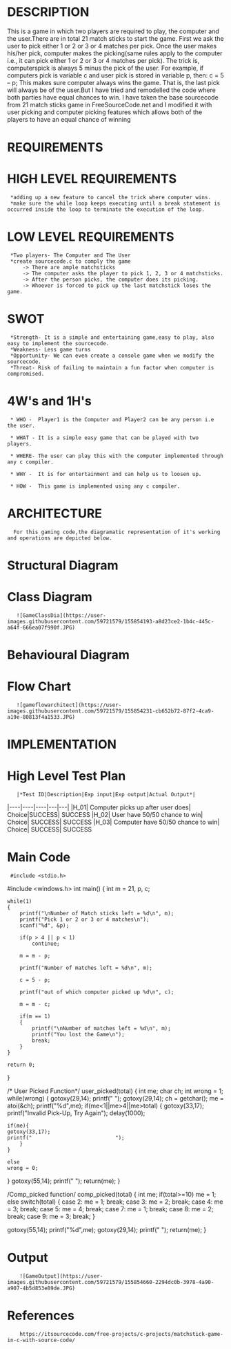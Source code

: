 # DESCRIPTION
   This is a game in which two players are required to play, the computer and the user.There are in total 21 match sticks to start the game. First we ask the user to pick either 1 or 2 or 3 or 4 matches per pick. Once the user makes his/her pick, computer makes the picking(same rules apply to the computer i.e., it can pick either 1 or 2 or 3 or 4 matches per pick). The trick is, computerspick is always 5 minus the pick of the user. For example, if computers pick is variable c and user pick is stored in variable p,
then: c = 5 – p;
   This makes sure computer always wins the game. That is, the last pick will always be of the user.But I have tried and remodelled the code where both parties have equal chances to win.
   I have taken the base sourcecode from 21 match sticks game in FreeSourceCode.net and I modified it with user picking and computer picking features which allows both of the players to have an equal chance of winning
# REQUIREMENTS
# HIGH LEVEL REQUIREMENTS
     *adding up a new feature to cancel the trick where computer wins.
     *make sure the while loop keeps executing until a break statement is occurred inside the loop to terminate the execution of the loop.
# LOW LEVEL REQUIREMENTS
     *Two players- The Computer and The User
     *create sourcecode.c to comply the game
         -> There are ample matchsticks
         -> The computer asks the player to pick 1, 2, 3 or 4 matchsticks.
         -> After the person picks, the computer does its picking.
         -> Whoever is forced to pick up the last matchstick loses the game.

# SWOT
     *Strength- It is a simple and entertaining game,easy to play, also easy to implement the sourcecode.
     *Weakness- Less game turns
     *Opportunity- We can even create a console game when we modify the sourcecode.
     *Threat- Risk of failing to maintain a fun factor when computer is compromised.
     
# 4W's and 1H's
     * WHO -  Player1 is the Computer and Player2 can be any person i.e the user.
     
     * WHAT - It is a simple easy game that can be played with two players.
     
     * WHERE- The user can play this with the computer implemented through any c compiler.
     
     * WHY -  It is for entertainment and can help us to loosen up.
     
     * HOW -  This game is implemented using any c compiler.

# ARCHITECTURE
      For this gaming code,the diagramatic representation of it's working and operations are depicted below.

# Structural Diagram
# Class Diagram
       ![GameClassDia](https://user-images.githubusercontent.com/59721579/155854193-a8d23ce2-1b4c-445c-a64f-666ea07f990f.JPG)
# Behavioural Diagram
# Flow Chart
       ![gameflowarchitect](https://user-images.githubusercontent.com/59721579/155854231-cb652b72-87f2-4ca9-a19e-80813f4a1533.JPG)
# IMPLEMENTATION
# High Level Test Plan
       |*Test ID|Description|Exp input|Exp output|Actual Output*|
|----|----|----|---|---|
|H_01| Computer picks up after user does|	Choice|SUCCESS|	SUCCESS
|H_02| User have 50/50 chance to win|	Choice|	SUCCESS|	SUCCESS
|H_03| Computer have 50/50 chance to win|	Choice|	SUCCESS|	SUCCESS


# Main Code
     #include <stdio.h>
#include <windows.h>
int main()
{
    int m = 21, p, c;  
  
    while(1)  
    {  
        printf("\nNumber of Match sticks left = %d\n", m);  
        printf("Pick 1 or 2 or 3 or 4 matches\n");  
        scanf("%d", &p);  
  
        if(p > 4 || p < 1)  
            continue;  
  
        m = m - p;  
  
        printf("Number of matches left = %d\n", m);  
  
        c = 5 - p;  
  
        printf("out of which computer picked up %d\n", c);  
  
        m = m - c;  
  
        if(m == 1)  
        {  
            printf("\nNumber of matches left = %d\n", m);  
            printf("You lost the Game\n");  
            break;  
        }  
    }  
  
    return 0;  
}

   /* User Picked Function*/
user_picked(total)
{
int me;
char ch;
int wrong = 1;
while(wrong)
{
	gotoxy(29,14);
	printf("   ");
	gotoxy(29,14);
	ch = getchar();
	me = atoi(&ch);
	printf("%d",me);
	if(me<1||me>4||me>total)
	{
	gotoxy(33,17);
	printf("Invalid Pick-Up, Try Again");
	delay(1000);

	if(me){
	gotoxy(33,17);
	printf("                           ");
        }
	}

	else
	wrong = 0;

}
gotoxy(55,14);
printf(" ");
return(me);
}

/Comp_picked function/
comp_picked(total)
{
int me;
if(total>=10)
me = 1;
else
switch(total)
{
case 2:
me = 1;
break;
case 3:
me = 2;
break;
case 4:
me = 3;
break;
case 5:
me = 4;
break;
case 7:
me = 1;
break;
case 8:
me = 2;
break;
case 9:
me = 3;
break;
}

gotoxy(55,14);
printf("%d",me);
gotoxy(29,14);
printf(" ");
return(me);
}


# Output

        ![GameOutput](https://user-images.githubusercontent.com/59721579/155854660-2294dc0b-3978-4a90-a907-4b5d853e89de.JPG)



# References
        https://itsourcecode.com/free-projects/c-projects/matchstick-game-in-c-with-source-code/

